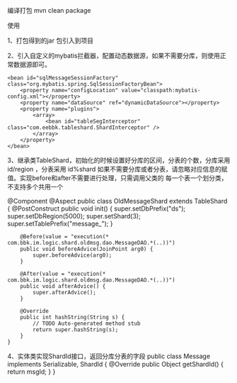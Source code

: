  编译打包
 mvn clean package

使用
    
1、打包得到的jar 包引入到项目

2、引入自定义的mybatis拦截器，配置动态数据源，如果不需要分库，则使用正常数据源即可。
   <!-- 配置SqlSessionFactory -->
	<bean id="sqlMessageSessionFactory" class="org.mybatis.spring.SqlSessionFactoryBean">
		<property name="configLocation" value="classpath:mybatis-config.xml"></property>
		<property name="dataSource" ref="dynamicDataSource"></property>
		<property name="plugins">
			<array>
				<bean id="tableSegInterceptor" class="com.eebbk.tableshard.ShardInterceptor" />
			</array>
		</property>
	</bean>


<bean id="dynamicDataSource" class="com.eebbk.tableshard.DynamicDataSource">
	<property name="targetDataSources">
		<map key-type="java.lang.String">
			<entry key="ds0">
				<bean class="com.zaxxer.hikari.HikariDataSource"
					destroy-method="close">
				</bean>
			</entry>
           <entry key="ds0">
				<bean class="com.zaxxer.hikari.HikariDataSource"
					destroy-method="close">
				</bean>
			</entry>
     </map>
 </property>
</bean>

3、继承类TableShard，初始化的时候设置好分库的区间，分表的个数，分库采用id/region ，分表采用  id%shard
   如果不需要分库或者分表，请忽略对应信息的赋值。实现before和after不需要进行处理，只需调用父类的
   每一个表一个划分类，不支持多个共用一个

   @Component
	@Aspect
	public class OldMessageShard extends TableShard {
		@PostConstruct
		public void init() {
			super.setDbPrefix("ds");
			super.setDbRegion(5000);
			super.setShard(3);
			super.setTablePrefix("message_");
		}
	
		@Before(value = "execution(* com.bbk.im.logic.shard.oldmsg.dao.MessageDAO.*(..))")
		public void beforeAdvice(JoinPoint arg0) {
			super.beforeAdvice(arg0);
		}
	
		@After(value = "execution(* com.bbk.im.logic.shard.oldmsg.dao.MessageDAO.*(..))")
		public void afterAdvice() {
			super.afterAdvice();
		}
	
		@Override
		public int hashString(String s) {
			// TODO Auto-generated method stub
			return super.hashString(s);
		}
	}


4、实体类实现ShardId接口，返回分库分表的字段
public class Message implements Serializable, ShardId {
	 	@Override
		public Object getShardId() {
			return msgId;
		}
}
